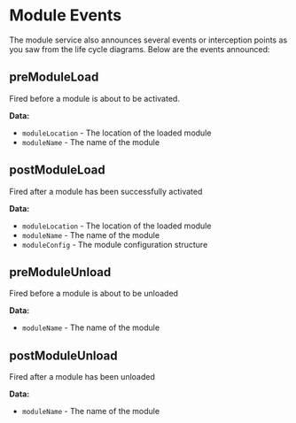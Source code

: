 # Module Events

The module service also announces several events or interception points as you saw from the life cycle diagrams. Below are the events announced:

## preModuleLoad

Fired before a module is about to be activated.

**Data:**

* `moduleLocation` - The location of the loaded module
* `moduleName` - The name of the module

## postModuleLoad

Fired after a module has been successfully activated

**Data:**

* `moduleLocation` - The location of the loaded module
* `moduleName` - The name of the module
* `moduleConfig` - The module configuration structure

## preModuleUnload

Fired before a module is about to be unloaded

**Data:**

* `moduleName` - The name of the module

## postModuleUnload

Fired after a module has been unloaded

**Data:**

* `moduleName` - The name of the module

